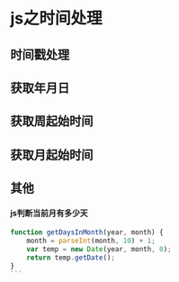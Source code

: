 # js之时间处理

## 时间戳处理

## 获取年月日

## 获取周起始时间

## 获取月起始时间

## 其他

#### js判断当前月有多少天

``````js
function getDaysInMonth(year, month) {
    month = parseInt(month, 10) + 1;
    var temp = new Date(year, month, 0);
    return temp.getDate();
}
```

